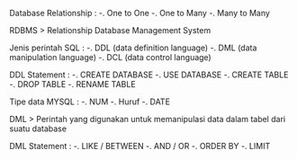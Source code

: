 Database Relationship : -. One to One
                        -. One to Many
                        -. Many to Many

RDBMS > Relationship Database Management System

Jenis perintah SQL :    -. DDL (data definition language)
                        -. DML (data manipulation language)
                        -. DCL (data control language)

DDL Statement : -. CREATE DATABASE
                -. USE DATABASE
                -. CREATE TABLE
                -. DROP TABLE
                -. RENAME TABLE

Tipe data MYSQL :   -. NUM
                    -. Huruf
                    -. DATE

DML > Perintah yang digunakan untuk memanipulasi data dalam tabel dari suatu database

DML Statement : -. LIKE / BETWEEN
                -. AND / OR
                -. ORDER BY
                -. LIMIT